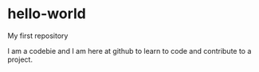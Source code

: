 # hello-world
My first repository

I am a codebie and I am here at github to learn to code and contribute to a project.
